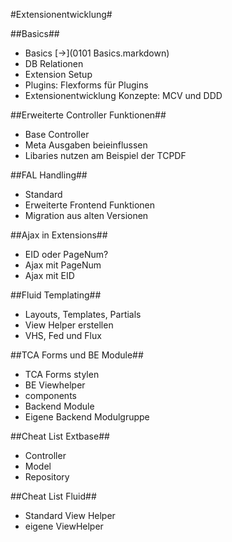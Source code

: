 #Extensionentwicklung#

##Basics##
- Basics [->](0101 Basics.markdown)
- DB Relationen
- Extension Setup
- Plugins: Flexforms für Plugins
- Extensionentwicklung Konzepte: MCV und DDD

##Erweiterte Controller Funktionen##
- Base Controller
- Meta Ausgaben beieinflussen
- Libaries nutzen am Beispiel der TCPDF

##FAL Handling##
- Standard
- Erweiterte Frontend Funktionen
- Migration aus alten Versionen

##Ajax in Extensions##
- EID oder PageNum?
- Ajax mit PageNum
- Ajax mit EID

##Fluid Templating##
- Layouts, Templates, Partials
- View Helper erstellen
- VHS, Fed und Flux

##TCA Forms und BE Module##
- TCA Forms stylen
- BE Viewhelper
- components
- Backend Module
- Eigene Backend Modulgruppe

##Cheat List Extbase##
- Controller
- Model
- Repository

##Cheat List Fluid##
- Standard View Helper
- eigene ViewHelper
